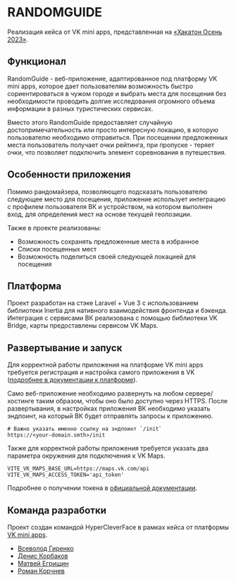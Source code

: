 # RANDOMGUIDE

Реализация кейса от VK mini apps, представленная на [«Хакатон Осень 2023»](https://fantastic-hackathon.ru).

## Функционал

RandomGuide - веб-приложение, адаптированное под платформу VK mini apps, которое дает пользователям возможность
быстро сориентироваться в чужом городе и выбрать места для посещения без необходимости проводить долгие исследования
огромного объема информации в разных туристических сервисах.

Вместо этого RandomGuide предоставляет случайную достопримечательность или просто интересную локацию, в которую
пользователю необходимо отправиться. При посещении предложенных места пользователь получает очки рейтинга, при 
пропуске - теряет очки, что позволяет подключить элемент соревнования в путешествия.

## Особенности приложения

Помимо рандомайзера, позволяющего подсказать пользователю следующее место для посещения, приложение использует интеграцию с профилем пользователя ВК и устройством, на котором выполнен вход, для определения мест на основе текущей геопозиции. 

Также в проекте реализованы:

- Возможность сохранять предложенные места в избранное
- Списки посещенных мест
- Возможность поделиться своей следующей локацией для посещения

## Платформа

Проект разработан на стэке Laravel + Vue 3 с использованием библиотеки Inertia для нативного взаимодействия фронтенда и бэкенда. Интеграция с сервисами ВК реализована с помощью библиотеки VK Bridge, карты предоставлены сервисом VK Maps.

## Развертывание и запуск

Для корректной работы приложения на платформе VK mini apps требуется регистрация и настройка самого приложения в VK ([подробнее в документации к платформе](https://dev.vk.com/ru/mini-apps/getting-started)). 

Само веб-приложение необходимо развернуть на любом сервере/хостинге таким образом, чтобы оно было доступно через HTTPS. После развертывания, в настройках приложения ВК необходимо указать эндпоинт, на который ВК будет отправлять запросы к приложению.

```
# Важно указать именно ссылку на эндпоинт `/init`
https://<your-domain.smth>/init
```

Также для корректной работы приложения требуется указать два параметра окружения для подключения к VK Maps.

```.env
VITE_VK_MAPS_BASE_URL=https://maps.vk.com/api
VITE_VK_MAPS_ACCESS_TOKEN='api_token'
```

Подробнее о получении токена в [официальной документации](https://dev.vk.com/ru/vkmaps/general-information/api-key).

## Команда разработки

Проект создан командой HyperCleverFace в рамках кейса от платформы [VK mini apps](./docs/case.pdf).

- [Всеволод Гиренко](@sauromates)
- [Денис Корбаков](@deniskorbakov)
- [Матвей Егрищин](@de-Lolec)
- [Роман Корчнев](@r0m04k0)
